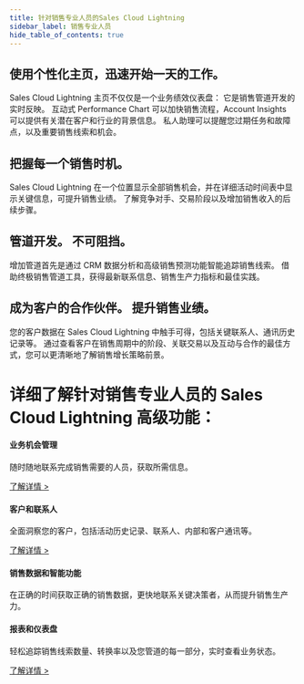 ```yaml
---
title: 针对销售专业人员的Sales Cloud Lightning
sidebar_label: 销售专业人员
hide_table_of_contents: true
---
```


## 使用个性化主页，迅速开始一天的工作。

Sales Cloud Lightning 主页不仅仅是一个业务绩效仪表盘： 它是销售管道开发的实时反映。 互动式 Performance Chart 可以加快销售流程，Account Insights 可以提供有关潜在客户和行业的背景信息。 私人助理可以提醒您过期任务和故障点，以及重要销售线索和机会。

## 把握每一个销售时机。

Sales Cloud Lightning 在一个位置显示全部销售机会，并在详细活动时间表中显示关键信息，可提升销售业绩。 了解竞争对手、交易阶段以及增加销售收入的后续步骤。

## 管道开发。 不可阻挡。

增加管道首先是通过 CRM 数据分析和高级销售预测功能智能追踪销售线索。 借助终极销售管道工具，获得最新联系信息、销售生产力指标和最佳实践。

## 成为客户的合作伙伴。 提升销售业绩。

您的客户数据在 Sales Cloud Lightning 中触手可得，包括关键联系人、通讯历史记录等。 通过查看客户在销售周期中的阶段、关联交易以及互动与合作的最佳方式，您可以更清晰地了解销售增长策略前景。

# 详细了解针对销售专业人员的 Sales Cloud Lightning 高级功能：

#### 业务机会管理

随时随地联系完成销售需要的人员，获取所需信息。

[了解详情 >](/sales_management/business)

#### 客户和联系人

全面洞察您的客户，包括活动历史记录、联系人、内部和客户通讯等。

[了解详情 >](/sales_management/contacts)

#### 销售数据和智能功能

在正确的时间获取正确的销售数据，更快地联系关键决策者，从而提升销售生产力。

#### 报表和仪表盘

轻松追踪销售线索数量、转换率以及您管道的每一部分，实时查看业务状态。

[了解详情 >](/sales_management/report)